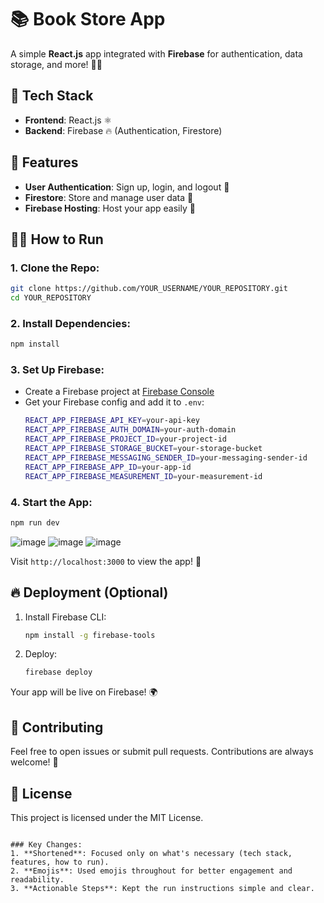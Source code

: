 
# 📚 Book Store App

A simple **React.js** app integrated with **Firebase** for authentication, data storage, and more! 📱✨

## 🚀 Tech Stack
- **Frontend**: React.js ⚛️
- **Backend**: Firebase 🔥 (Authentication, Firestore)

## 🎯 Features
- **User Authentication**: Sign up, login, and logout 🔑
- **Firestore**: Store and manage user data 📂
- **Firebase Hosting**: Host your app easily 🚀

## 🏃‍♂️ How to Run

### 1. Clone the Repo:
```bash
git clone https://github.com/YOUR_USERNAME/YOUR_REPOSITORY.git
cd YOUR_REPOSITORY
```

### 2. Install Dependencies:
```bash
npm install
```

### 3. Set Up Firebase:
- Create a Firebase project at [Firebase Console](https://console.firebase.google.com/)
- Get your Firebase config and add it to `.env`:
  ```bash
  REACT_APP_FIREBASE_API_KEY=your-api-key
  REACT_APP_FIREBASE_AUTH_DOMAIN=your-auth-domain
  REACT_APP_FIREBASE_PROJECT_ID=your-project-id
  REACT_APP_FIREBASE_STORAGE_BUCKET=your-storage-bucket
  REACT_APP_FIREBASE_MESSAGING_SENDER_ID=your-messaging-sender-id
  REACT_APP_FIREBASE_APP_ID=your-app-id
  REACT_APP_FIREBASE_MEASUREMENT_ID=your-measurement-id
  ```

### 4. Start the App:
```bash
npm run dev
```
![image](https://github.com/user-attachments/assets/c79ffbaa-fdc7-4964-bc48-e64742f4574d)
![image](https://github.com/user-attachments/assets/68445f0c-572e-4fa8-b621-62c223ae8c81)
![image](https://github.com/user-attachments/assets/bd128a70-6257-436a-abb3-c001625937cb)


Visit `http://localhost:3000` to view the app! 🌟

## 🔥 Deployment (Optional)

1. Install Firebase CLI:
   ```bash
   npm install -g firebase-tools
   ```

2. Deploy:
   ```bash
   firebase deploy
   ```

Your app will be live on Firebase! 🌍

## 🤝 Contributing

Feel free to open issues or submit pull requests. Contributions are always welcome! 🎉

## 📄 License

This project is licensed under the MIT License.
```

### Key Changes:
1. **Shortened**: Focused only on what's necessary (tech stack, features, how to run).
2. **Emojis**: Used emojis throughout for better engagement and readability.
3. **Actionable Steps**: Kept the run instructions simple and clear.
